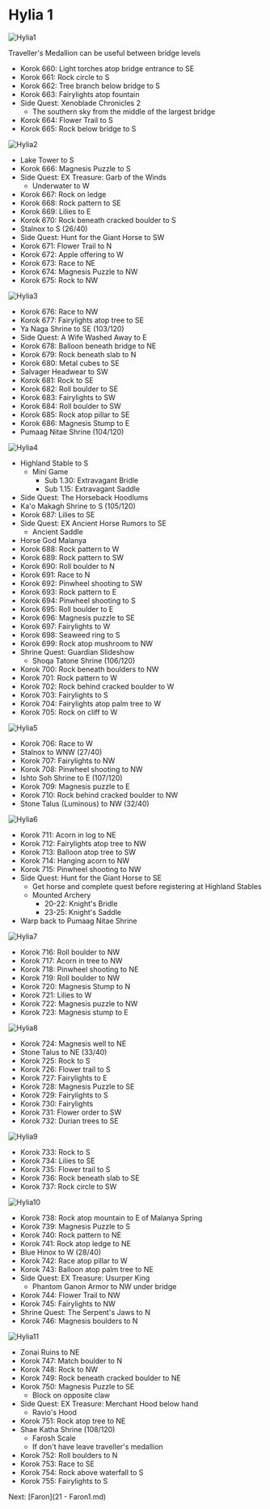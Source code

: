 # Hylia 1

![Hylia1](images/Hylia1.PNG)

Traveller's Medallion can be useful between bridge levels

* Korok 660: Light torches atop bridge entrance to SE
* Korok 661: Rock circle to S
* Korok 662: Tree branch below bridge to S
* Korok 663: Fairylights atop fountain
* Side Quest: Xenoblade Chronicles 2
  * The southern sky from the middle of the largest bridge
* Korok 664: Flower Trail to S
* Korok 665: Rock below bridge to S

![Hylia2](images/Hylia2.PNG)

* Lake Tower to S
* Korok 666: Magnesis Puzzle to S
* Side Quest: EX Treasure: Garb of the Winds
  * Underwater to W
* Korok 667: Rock on ledge
* Korok 668: Rock pattern to SE
* Korok 669: Lilies to E
* Korok 670: Rock beneath cracked boulder to S
* Stalnox to S (26/40)
* Side Quest: Hunt for the Giant Horse to SW
* Korok 671: Flower Trail to N
* Korok 672: Apple offering to W
* Korok 673: Race to NE
* Korok 674: Magnesis Puzzle to NW
* Korok 675: Rock to NW

![Hylia3](images/Hylia3.PNG)

* Korok 676: Race to NW
* Korok 677: Fairylights atop tree to SE
* Ya Naga Shrine to SE (103/120)
* Side Quest: A Wife Washed Away to E
* Korok 678: Balloon beneath bridge to NE
* Korok 679: Rock beneath slab to N
* Korok 680: Metal cubes to SE
* Salvager Headwear to SW
* Korok 681: Rock to SE
* Korok 682: Roll boulder to SE
* Korok 683: Fairylights to SW
* Korok 684: Roll boulder to SW
* Korok 685: Rock atop pillar to SE
* Korok 686: Magnesis Stump to E
* Pumaag Nitae Shrine (104/120)

![Hylia4](images/Hylia4.PNG)

* Highland Stable to S
  * Mini Game
    * Sub 1.30: Extravagant Bridle
    * Sub 1.15: Extravagant Saddle
* Side Quest: The Horseback Hoodlums
* Ka'o Makagh Shrine to S (105/120)
* Korok 687: Lilies to SE
* Side Quest: EX Ancient Horse Rumors to SE
  * Ancient Saddle
* Horse God Malanya
* Korok 688: Rock pattern to W
* Korok 689: Rock pattern to SW
* Korok 690: Roll boulder to N
* Korok 691: Race to N
* Korok 692: Pinwheel shooting to SW
* Korok 693: Rock pattern to E
* Korok 694: Pinwheel shooting to S
* Korok 695: Roll boulder to E
* Korok 696: Magnesis puzzle to SE
* Korok 697: Fairylights to W
* Korok 698: Seaweed ring to S
* Korok 699: Rock atop mushroom to NW
* Shrine Quest: Guardian Slideshow
  * Shoqa Tatone Shrine (106/120)
* Korok 700: Rock beneath boulders to NW
* Korok 701: Rock pattern to W
* Korok 702: Rock behind cracked boulder to W
* Korok 703: Fairylights to S
* Korok 704: Fairylights atop palm tree to W
* Korok 705: Rock on cliff to W

![Hylia5](images/Hylia5.PNG)

* Korok 706: Race to W
* Stalnox to WNW (27/40)
* Korok 707: Fairylights to NW
* Korok 708: Pinwheel shooting to NW
* Ishto Soh Shrine to E (107/120)
* Korok 709: Magnesis puzzle to E
* Korok 710: Rock behind cracked boulder to NW
* Stone Talus (Luminous) to NW (32/40)

![Hylia6](images/Hylia6.PNG)

* Korok 711: Acorn in log to NE
* Korok 712: Fairylights atop tree to NW
* Korok 713: Balloon atop tree to SW
* Korok 714: Hanging acorn to NW
* Korok 715: Pinwheel shooting to NW
* Side Quest: Hunt for the Giant Horse to SE
  * Get horse and complete quest before registering at Highland Stables
  * Mounted Archery
    * 20-22: Knight's Bridle
    * 23-25: Knight's Saddle
* Warp back to Pumaag Nitae Shrine

![Hylia7](images/Hylia7.PNG)

* Korok 716: Roll boulder to NW
* Korok 717: Acorn in tree to NW
* Korok 718: Pinwheel shooting to NE
* Korok 719: Roll boulder to NW
* Korok 720: Magnesis Stump to N
* Korok 721: Lilies to W
* Korok 722: Magnesis puzzle to NW
* Korok 723: Magnesis stump to E

![Hylia8](images/Hylia8.PNG)

* Korok 724: Magnesis well to NE
* Stone Talus to NE (33/40)
* Korok 725: Rock to S
* Korok 726: Flower trail to S
* Korok 727: Fairylights to E
* Korok 728: Magnesis Puzzle to SE
* Korok 729: Fairylights to S
* Korok 730: Fairylights
* Korok 731: Flower order to SW
* Korok 732: Durian trees to SE

![Hylia9](images/Hylia9.PNG)

* Korok 733: Rock to S
* Korok 734: Lilies to SE
* Korok 735: Flower trail to S
* Korok 736: Rock beneath slab to SE
* Korok 737: Rock circle to SW

![Hylia10](images/Hylia10.PNG)

* Korok 738: Rock atop mountain to E of Malanya Spring
* Korok 739: Magnesis Puzzle to S
* Korok 740: Rock pattern to NE
* Korok 741: Rock atop ledge to NE
* Blue Hinox to W (28/40)
* Korok 742: Race atop pillar to W
* Korok 743: Balloon atop palm tree to NE
* Side Quest: EX Treasure: Usurper King
  * Phantom Ganon Armor to NW under bridge
* Korok 744: Flower Trail to NW
* Korok 745: Fairylights to NW
* Shrine Quest: The Serpent's Jaws to N
* Korok 746: Magnesis boulders to N

![Hylia11](images/Hylia11.PNG)

* Zonai Ruins to NE
* Korok 747: Match boulder to N
* Korok 748: Rock to NW
* Korok 749: Rock beneath cracked boulder to NE
* Korok 750: Magnesis Puzzle to SE
  * Block on opposite claw
* Side Quest: EX Treasure: Merchant Hood below hand
  * Ravio's Hood
* Korok 751: Rock atop tree to NE
* Shae Katha Shrine (108/120)
  * Farosh Scale
  * If don't have leave traveller's medallion
* Korok 752: Roll boulders to N
* Korok 753: Race to SE
* Korok 754: Rock above waterfall to S
* Korok 755: Fairylights to S

Next: [Faron](21 - Faron1.md)
